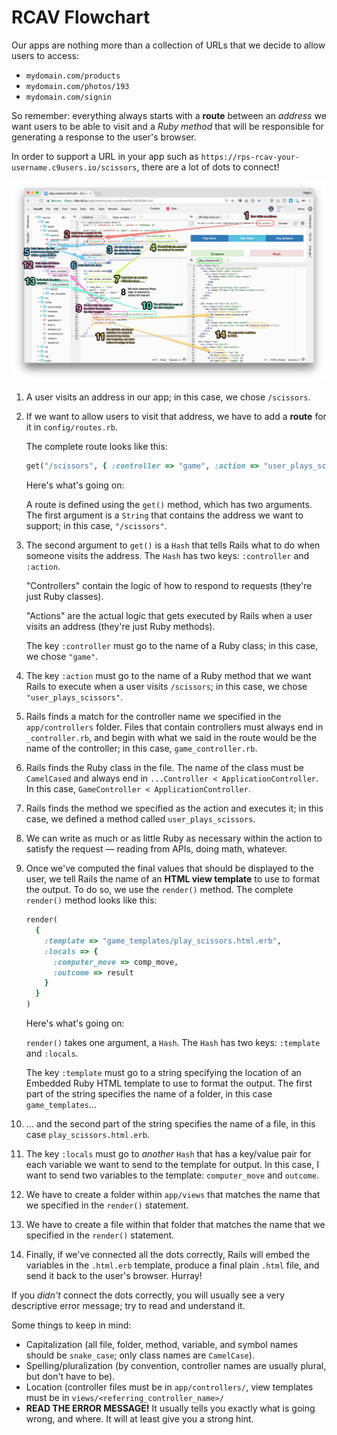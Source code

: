 # RCAV Flowchart

Our apps are nothing more than a collection of URLs that we decide to allow users to access:

 - `mydomain.com/products`
 - `mydomain.com/photos/193`
 - `mydomain.com/signin`

So remember: everything always starts with a **route** between an *address* we want users to be able to visit and a *Ruby method* that will be responsible for generating a response to the user's browser.

In order to support a URL in your app such as `https://rps-rcav-your-username.c9users.io/scissors`, there are a lot of dots to connect!

![](/assets/rcav_flowchart_v2.jpg)

 1. A user visits an address in our app; in this case, we chose `/scissors`.
 2. If we want to allow users to visit that address, we have to add a **route** for it in `config/routes.rb`.
 
    The complete route looks like this:
    
    ```ruby
    get("/scissors", { :controller => "game", :action => "user_plays_scissors" })
    ```
    
    Here's what's going on:

    A route is defined using the `get()` method, which has two arguments. The first argument is a `String` that contains the address we want to support; in this case, `"/scissors"`.
    
 3. The second argument to `get()` is a `Hash` that tells Rails what to do when someone visits the address. The `Hash` has two keys: `:controller` and `:action`.
 
    "Controllers" contain the logic of how to respond to requests (they're just Ruby classes).
    
    "Actions" are the actual logic that gets executed by Rails when a user visits an address (they're just Ruby methods).
    
    The key `:controller` must go to the name of a Ruby class; in this case, we chose `"game"`.
    
 4. The key `:action` must go to the name of a Ruby method that we want Rails to execute when a user visits `/scissors`; in this case, we chose `"user_plays_scissors"`.
  
 5. Rails finds a match for the controller name we specified in the `app/controllers` folder. Files that contain controllers must always end in `_controller.rb`, and begin with what we said in the route would be the name of the controller; in this case, `game_controller.rb`.
  
 6. Rails finds the Ruby class in the file. The name of the class must be `CamelCased` and always end in `...Controller < ApplicationController`. In this case, `GameController < ApplicationController`.
  
 7. Rails finds the method we specified as the action and executes it; in this case, we defined a method called `user_plays_scissors`.
  
 8. We can write as much or as little Ruby as necessary within the action to satisfy the request — reading from APIs, doing math, whatever.
  
 9. Once we've computed the final values that should be displayed to the user, we tell Rails the name of an **HTML view template** to use to format the output. To do so, we use the `render()` method. The complete `render()` method looks like this:
  
    ```ruby
    render(
      {
        :template => "game_templates/play_scissors.html.erb",
        :locals => {
          :computer_move => comp_move,
          :outcome => result
        }
      }
    )
    ```

    Here's what's going on:
  
    `render()` takes one argument, a `Hash`. The `Hash` has two keys: `:template` and `:locals`.
  
    The key `:template` must go to a string specifying the location of an Embedded Ruby HTML template to use to format the output. The first part of the string specifies the name of a folder, in this case `game_templates`...
  
 10. ... and the second part of the string specifies the name of a file, in this case `play_scissors.html.erb`.
 
 11. The key `:locals` must go to _another_ `Hash` that has a key/value pair for each variable we want to send to the template for output. In this case, I want to send two variables to the template: `computer_move` and `outcome`.
 
 12. We have to create a folder within `app/views` that matches the name that we specified in the `render()` statement.
 
 13. We have to create a file within that folder that matches the name that we specified in the `render()` statement.

 14. Finally, if we've connected all the dots correctly, Rails will embed the variables in the `.html.erb` template, produce a final plain `.html` file, and send it back to the user's browser. Hurray!
 
If you _didn't_ connect the dots correctly, you will usually see a very descriptive error message; try to read and understand it.

Some things to keep in mind:

 - Capitalization (all file, folder, method, variable, and symbol names should be `snake_case`; only class names are `CamelCase`).
 - Spelling/pluralization (by convention, controller names are usually plural, but don't have to be).
 - Location (controller files must be in `app/controllers/`, view templates must be in `views/<referring_controller_name>/`
 - **READ THE ERROR MESSAGE!** It usually tells you exactly what is going wrong, and where. It will at least give you a strong hint.